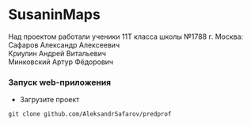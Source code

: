 # SusaninMaps
<p>Над проектом работали ученики 11Т класса школы №1788 г. Москва:<br>
Сафаров Александр Алексеевич<br>
Криулин Андрей Витальевич<br>
Минковский Артур Фёдорович</p>

### Запуск web-приложения
- Загрузите проект
```
git clone github.com/AleksandrSafarov/predprof
```
